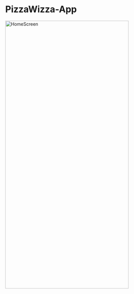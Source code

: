 ﻿# PizzaWizza-App
<img width="390" height="844" alt="HomeScreen" src="https://github.com/user-attachments/assets/6eed314c-3c61-43be-a3d1-05d280701ea4" />

